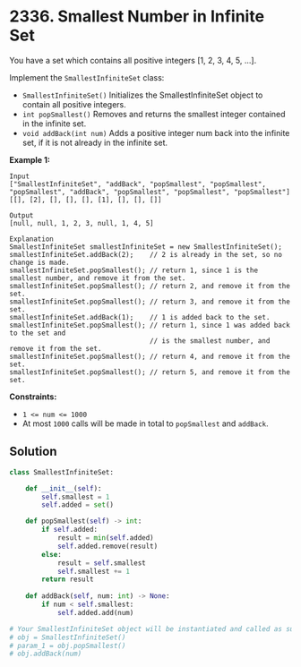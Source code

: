 # 2336. Smallest Number in Infinite Set

You have a set which contains all positive integers [1, 2, 3, 4, 5, ...].

Implement the `SmallestInfiniteSet` class:

- `SmallestInfiniteSet()` Initializes the SmallestInfiniteSet object to contain all positive integers.
- `int popSmallest()` Removes and returns the smallest integer contained in the infinite set.
- `void addBack(int num)` Adds a positive integer num back into the infinite set, if it is not already in the infinite set.

**Example 1:**

```
Input
["SmallestInfiniteSet", "addBack", "popSmallest", "popSmallest", "popSmallest", "addBack", "popSmallest", "popSmallest", "popSmallest"]
[[], [2], [], [], [], [1], [], [], []]

Output
[null, null, 1, 2, 3, null, 1, 4, 5]

Explanation
SmallestInfiniteSet smallestInfiniteSet = new SmallestInfiniteSet();
smallestInfiniteSet.addBack(2);    // 2 is already in the set, so no change is made.
smallestInfiniteSet.popSmallest(); // return 1, since 1 is the smallest number, and remove it from the set.
smallestInfiniteSet.popSmallest(); // return 2, and remove it from the set.
smallestInfiniteSet.popSmallest(); // return 3, and remove it from the set.
smallestInfiniteSet.addBack(1);    // 1 is added back to the set.
smallestInfiniteSet.popSmallest(); // return 1, since 1 was added back to the set and
                                   // is the smallest number, and remove it from the set.
smallestInfiniteSet.popSmallest(); // return 4, and remove it from the set.
smallestInfiniteSet.popSmallest(); // return 5, and remove it from the set.
```

**Constraints:**

- `1 <= num <= 1000`
- At most `1000` calls will be made in total to `popSmallest` and `addBack`.

## Solution

```python
class SmallestInfiniteSet:

    def __init__(self):
        self.smallest = 1
        self.added = set()

    def popSmallest(self) -> int:
        if self.added:
            result = min(self.added)
            self.added.remove(result)
        else:
            result = self.smallest
            self.smallest += 1
        return result
    
    def addBack(self, num: int) -> None:
        if num < self.smallest:
            self.added.add(num)

# Your SmallestInfiniteSet object will be instantiated and called as such:
# obj = SmallestInfiniteSet()
# param_1 = obj.popSmallest()
# obj.addBack(num)
```
